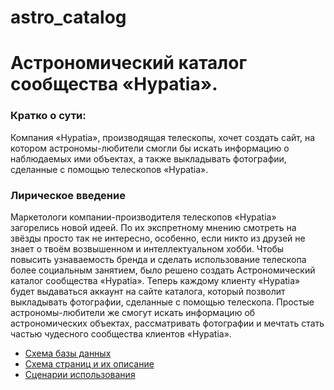 # astro_catalog
# Астрономический каталог сообщества «Hypatia». 

### Кратко о сути:
Компания «Hypatia», производящая телескопы, хочет создать сайт, на котором астрономы-любители смогли бы искать информацию 
о наблюдаемых ими объектах, а также выкладывать фотографии, сделанные с помощью телескопов «Hypatia». 

### Лирическое введение 
Маркетологи компании-производителя телескопов «Hypatia» загорелись новой идеей. По их экспретному мнению смотреть на звёзды 
просто так не интересно, особенно, если никто из друзей не знает о твоём возвышенном и интеллектуальном хобби. 
Чтобы повысить узнаваемость бренда и сделать использование телескопа более социальным занятием, было решено создать 
Астрономический каталог сообщества «Hypatia».
Теперь каждому клиенту «Hypatia» будет выдаваться аккаунт на сайте каталога, который позволит выкладывать фотографии,
сделанные с помощью телескопа. Простые астрономы-любители же смогут искать информацию об астрономических объектах, 
рассматривать фотографии и мечтать стать частью чудесного сообщества клиентов «Hypatia».

* [Схема базы данных](info/scheme.md)
* [Схема страниц и их описание](info/pages.md)
* [Сценарии использования]()
